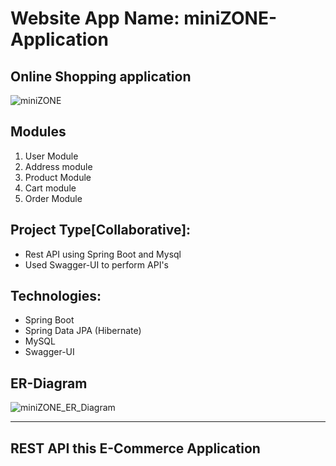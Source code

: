 # Website App Name:  miniZONE-Application
Online Shopping application
-------------------------------
![miniZONE](https://user-images.githubusercontent.com/103960690/209857435-e19f7d10-fae0-4f13-8809-cef0d74c0c0f.png)

Modules
--------------------------
1. User Module
2. Address module
3. Product Module
4. Cart module
5. Order Module

Project Type[Collaborative]:
-------------------------------
- Rest API using Spring Boot and Mysql
- Used Swagger-UI to perform API's

Technologies:
--------------------------------
- Spring Boot
- Spring Data JPA (Hibernate)
- MySQL
- Swagger-UI

ER-Diagram
---------------------------
![miniZONE_ER_Diagram](https://user-images.githubusercontent.com/103960690/210071118-57776299-72b0-4b59-9a2c-01c29bdbc578.png)

------------------------------------------
REST API this E-Commerce Application
---------------------------------------
